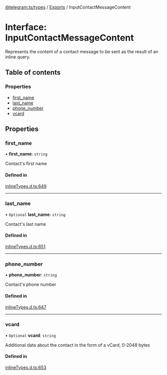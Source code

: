[@telegram.ts/types](../README.md) / [Exports](../modules.md) / InputContactMessageContent

# Interface: InputContactMessageContent

Represents the content of a contact message to be sent as the result of an inline query.

## Table of contents

### Properties

- [first\_name](InputContactMessageContent.md#first_name)
- [last\_name](InputContactMessageContent.md#last_name)
- [phone\_number](InputContactMessageContent.md#phone_number)
- [vcard](InputContactMessageContent.md#vcard)

## Properties

### first\_name

• **first\_name**: `string`

Contact's first name

#### Defined in

[inlineTypes.d.ts:649](https://github.com/telegramsjs/types/blob/d08200f/src/inlineTypes.d.ts#L649)

___

### last\_name

• `Optional` **last\_name**: `string`

Contact's last name

#### Defined in

[inlineTypes.d.ts:651](https://github.com/telegramsjs/types/blob/d08200f/src/inlineTypes.d.ts#L651)

___

### phone\_number

• **phone\_number**: `string`

Contact's phone number

#### Defined in

[inlineTypes.d.ts:647](https://github.com/telegramsjs/types/blob/d08200f/src/inlineTypes.d.ts#L647)

___

### vcard

• `Optional` **vcard**: `string`

Additional data about the contact in the form of a vCard, 0-2048 bytes

#### Defined in

[inlineTypes.d.ts:653](https://github.com/telegramsjs/types/blob/d08200f/src/inlineTypes.d.ts#L653)
